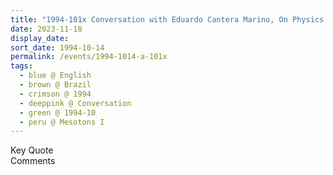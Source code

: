 ```yaml
---
title: "1994-101x Conversation with Eduardo Cantera Marino, On Physics: Mesotons I, Brazil"
date: 2023-11-18
display_date: 
sort_date: 1994-10-14
permalink: /events/1994-1014-a-101x
tags:
  - blue @ English
  - brown @ Brazil
  - crimson @ 1994
  - deeppink @ Conversation
  - green @ 1994-10
  - peru @ Mesotons I
---
```


<wave-list>
  <list-title color="green" width="75">Key Quote</list-title>
  <list-item color="BlanchedAlmond"  width="200"></list-item>
  <list-item color="Lavender"></list-item>
  <list-item color="BlanchedAlmond"></list-item>
</wave-list>

<br>

<wave-list>
  <list-title color="green" width="75">Comments</list-title>
  <list-item color="BlanchedAlmond"  width="200"></list-item>
  <list-item color="Lavender"></list-item>
  <list-item color="BlanchedAlmond"></list-item>
</wave-list>
